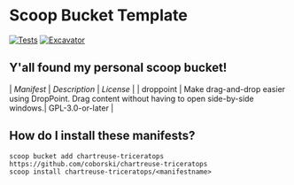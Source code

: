 # Scoop Bucket Template

<!-- Uncomment the following line after replacing placeholders -->
[![Tests](https://github.com/coborski/chartreuse-triceratops/actions/workflows/ci.yml/badge.svg)](https://github.com/coborski/chartreuse-triceratops/actions/workflows/ci.yml) [![Excavator](https://github.com/coborski/chartreuse-triceratops/actions/workflows/excavator.yml/badge.svg)](https://github.com/coborski/chartreuse-triceratops/actions/workflows/excavator.yml)

## Y'all found my personal scoop bucket!

| *Manifest* | *Description* | *License* |
| droppoint | Make drag-and-drop easier using DropPoint. Drag content without having to open side-by-side windows.| GPL-3.0-or-later |

## How do I install these manifests?

```pwsh
scoop bucket add chartreuse-triceratops https://github.com/coborski/chartreuse-triceratops
scoop install chartreuse-triceratops/<manifestname>
```
